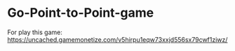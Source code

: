 # Go-Point-to-Point-game

For play this game: https://uncached.gamemonetize.com/v5hirpu1eqw73xxjd556sx79cwf1ziwz/

